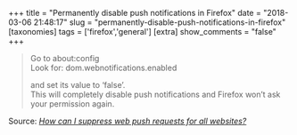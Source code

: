 +++
title = "Permanently disable push notifications in Firefox"
date = "2018-03-06 21:48:17"
slug = "permanently-disable-push-notifications-in-firefox"
[taxonomies]
tags = ['firefox','general']
[extra]
show_comments = "false"
+++

> Go to about:config  
> Look for: dom.webnotifications.enabled
> 
> and set its value to ‘false’.  
> This will completely disable push notifications and Firefox won’t ask your permission again.

Source: <cite>[How can I suppress web push requests for all websites?](https://support.mozilla.org/en-US/questions/1141800)</cite>
